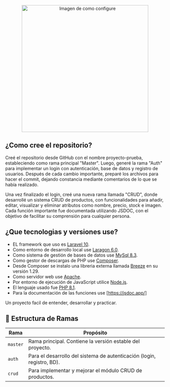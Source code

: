 <p align="center"><a href="https://github.com/Erickpe8" target="_blank"><img src="https://sdmntprsouthcentralus.oaiusercontent.com/files/00000000-5d3c-51f7-901e-503f3a84db07/raw?se=2025-04-04T15%3A40%3A24Z&sp=r&sv=2024-08-04&sr=b&scid=3b1c68e1-95b5-5868-8bcb-c71b30cb370c&skoid=365eb242-95ba-4335-a618-2c9f8f766a86&sktid=a48cca56-e6da-484e-a814-9c849652bcb3&skt=2025-04-04T10%3A52%3A35Z&ske=2025-04-05T10%3A52%3A35Z&sks=b&skv=2024-08-04&sig=cgSw4z6sla5lHxKPMws6Gzh4mk4wOHobF6yJ7sh1tL0%3D" width="400" alt="Imagen de como configure"></a></p>

## ¿Como cree el repositorio?
Creé el repositorio desde GitHub con el nombre proyecto-prueba, estableciendo como rama principal "Master". Luego, generé la rama "Auth" para implementar un login con autenticación, base de datos y registro de usuarios. Después de cada cambio importante, preparé los archivos para hacer el commit, dejando constancia mediante comentarios de lo que se había realizado.

Una vez finalizado el login, creé una nueva rama llamada "CRUD", donde desarrollé un sistema CRUD de productos, con funcionalidades para añadir, editar, visualizar y eliminar atributos como nombre, precio, stock e imagen. Cada función importante fue documentada utilizando JSDOC, con el objetivo de facilitar su comprensión para cualquier persona.

## ¿Que tecnologias y versiones use?
- EL framework que uso es [Laravel 10](https://laravel.com/docs/10.x/installation).
- Como entorno de desarrollo local use [Laragon 6.0](https://www.filehorse.com/es/download-laragon/74355/).
- Como sistema de gestión de bases de datos use [MySql 8.3](https://dev.mysql.com/doc/relnotes/mysql/8.3/en/news-8-3-0.html).
- Como gestor de descargas de PHP use [Composer](https://getcomposer.org/download/).
- Desde Composer se instalo una libreria externa llamada [Breeze](https://laravel.com/docs/10.x/starter-kits) en su versión 1.29.
- Como servidor web use [Apache](https://httpd.apache.org/download.cgi).
- Por entorno de ejecución de JavaScript utilice [Node.js](https://nodejs.org/es/blog/release/v18.0.0).
- El lenguaje usado fue [PHP 8.1](https://www.php.net/releases/8.1/en.php).
- Para la documentación de las funciones use [https://jsdoc.app/]

Un proyecto facil de entender, desarrollar y practicar.

## 🌿 Estructura de Ramas

| Rama    | Propósito                                                                 |
|---------|---------------------------------------------------------------------------|
| `master` | Rama principal. Contiene la versión estable del proyecto.               |
| `auth`   | Para el desarrollo del sistema de autenticación (login, registro, BD).  |
| `crud`   | Para implementar y mejorar el módulo CRUD de productos.                 |
